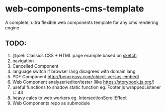 # web-components-cms-template
A complete, ultra flexible web components template for any cms rendering engine

## TODO:

1. @joel: Classics CSS + HTML page example based on [sketch](https://www.sketch.com/s/a7fc25f0-4297-4c38-832e-6c61ef4e1860/a/rb9PqPq)
1. navigation
1. Cancelled Component
1. language switch if browser lang disagrees with domain lang
1. PDF Component http://bencreasy.com/object-versus-embed/
1. Web Component analyzer/editor/tester (like https://storybook.js.org/)
1. useful functions to shadow static function eg. Footer.js wrappedListener L: 43
1. heavy calcs to web workers eg. IntersectionScrollEffect
1. Web Components repo as submodule
